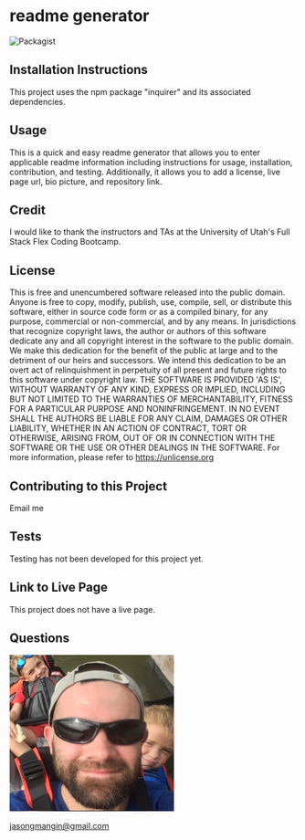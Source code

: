# readme generator
![Packagist](https://img.shields.io/packagist/l/jollyrgr83/weather-dashboard)

## Installation Instructions
This project uses the npm package "inquirer" and its associated dependencies.

## Usage
This is a quick and easy readme generator that allows you to enter applicable readme information including instructions for usage, installation, contribution, and testing. Additionally, it allows you to add a license, live page url, bio picture, and repository link.

## Credit
I would like to thank the instructors and TAs at the University of Utah's Full Stack Flex Coding Bootcamp.

## License
This is free and unencumbered software released into the public domain.
Anyone is free to copy, modify, publish, use, compile, sell, or distribute this software, either in source code form or as a compiled binary, for any purpose, commercial or non-commercial, and by any means.
In jurisdictions that recognize copyright laws, the author or authors of this software dedicate any and all copyright interest in the software to the public domain. We make this dedication for the benefit of the public at large and to the detriment of our heirs and successors. We intend this dedication to be an overt act of relinquishment in perpetuity of all present and future rights to this software under copyright law.
THE SOFTWARE IS PROVIDED 'AS IS', WITHOUT WARRANTY OF ANY KIND, EXPRESS OR IMPLIED, INCLUDING BUT NOT LIMITED TO THE WARRANTIES OF MERCHANTABILITY, FITNESS FOR A PARTICULAR PURPOSE AND NONINFRINGEMENT. IN NO EVENT SHALL THE AUTHORS BE LIABLE FOR ANY CLAIM, DAMAGES OR OTHER LIABILITY, WHETHER IN AN ACTION OF CONTRACT, TORT OR OTHERWISE, ARISING FROM, OUT OF OR IN CONNECTION WITH THE SOFTWARE OR THE USE OR OTHER DEALINGS IN THE SOFTWARE.
For more information, please refer to <https://unlicense.org>

## Contributing to this Project
Email me

## Tests
Testing has not been developed for this project yet.

## Link to Live Page
This project does not have a live page.

## Questions
![Jason Mangin](./assets/images/bio.png)


[jasongmangin@gmail.com](mailto:jasongmangin@gmail.com)